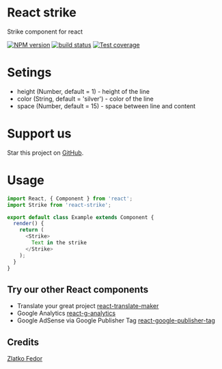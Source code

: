 # React strike

Strike component for react

[![NPM version][npm-image]][npm-url]
[![build status][travis-image]][travis-url]
[![Test coverage][coveralls-image]][coveralls-url]

[npm-image]: https://img.shields.io/npm/v/react-strike.svg?style=flat-square
[npm-url]: https://www.npmjs.com/react-strike
[travis-image]: https://img.shields.io/travis/seeden/react-strike/master.svg?style=flat-square
[travis-url]: https://travis-ci.org/seeden/react-strike
[coveralls-image]: https://img.shields.io/coveralls/seeden/react-strike/master.svg?style=flat-square
[coveralls-url]: https://coveralls.io/r/seeden/react-strike?branch=master
[github-url]: https://github.com/seeden/react-strike

# Setings

- height (Number, default = 1) - height of the line
- color (String, default = 'silver') - color of the line
- space (Number, default = 15) - space between line and content

# Support us

Star this project on [GitHub][github-url].

# Usage

```js
import React, { Component } from 'react';
import Strike from 'react-strike';

export default class Example extends Component {
  render() {
    return (
      <Strike>
        Text in the strike
      </Strike>
    );
  }
}
```

## Try our other React components

 - Translate your great project [react-translate-maker](https://github.com/CherrySoftware/react-translate-maker)
 - Google Analytics [react-g-analytics](https://github.com/seeden/react-g-analytics)
 - Google AdSense via Google Publisher Tag [react-google-publisher-tag](https://github.com/seeden/react-google-publisher-tag)

## Credits

[Zlatko Fedor](http://github.com/seeden)
